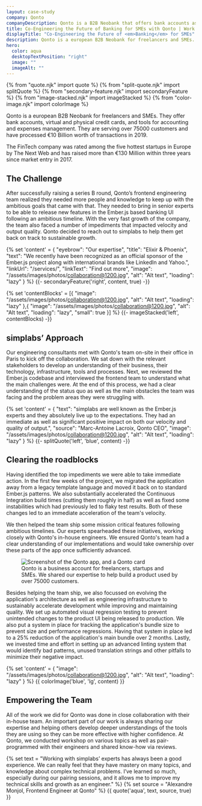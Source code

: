 ```yaml
---
layout: case-study
company: Qonto
companyDescription: Qonto is a B2B Neobank that offers bank accounts as well as virtual and physical credit cards to more than 75000 freelancers and SMEs in Europe.
title: Co-Engineering the Future of Banking for SMEs with Qonto | Work
displayTitle: "Co-Engineering the Future of <em>Banking</em> for SMEs"
description: Qonto is a european B2B Neobank for freelancers and SMEs. We helped their team deliver mission critical features and scale sustainably.
hero:
  color: aqua
  desktopTextPosition: "right"
  image: ""
  imageAlt: ""
---
```


{% from "quote.njk" import quote %}
{% from "split-quote.njk" import splitQuote %}
{% from "secondary-feature.njk" import secondaryFeature %}
{% from "image-stacked.njk" import imageStacked %}
{% from "color-image.njk" import colorImage %}

<div class="case-study__body">

<p class="post__tagline">
Qonto is a european B2B Neobank for freelancers and SMEs. They offer bank accounts, virtual and physical credit
cards, and tools for accounting and expenses management. They are serving over 75000 customers and have processed
€10 Billion worth of transactions in 2019.
</p>
<p class="post__tagline">
The FinTech company was rated among the five hottest startups in Europe by The Next Web and has raised more than
€130 Million within three years since market entry in 2017.
</p>

## The Challenge

After successfully raising a series B round, Qonto’s frontend engineering team realized they needed more people
and knowledge to keep up with the ambitious goals that came with that. They needed to bring in senior experts to
be able to release new features in the Ember.js based banking UI following an ambitious timeline. With the very
fast growth of the company, the team also faced a number of impediments that impacted velocity and output quality.
Qonto decided to reach out to simplabs to help them get back on track to sustainable growth.

</div>

{% set 'content' = {
  "eyebrow": "Our expertise",
  "title": "Elixir & Phoenix",
  "text": "We recently have been recognized as an official sponsor of the Ember.js project along with international brands like LinkedIn and Yahoo.",
  "linkUrl": "/services/",
  "linkText": "Find out more",
  "image": "/assets/images/photos/collaboration@1200.jpg",
  "alt": "Alt text",
  "loading": "lazy"
} %}
{{- secondaryFeature('right', content, true) -}}

{% set 'contentBlocks' = [{
  "image": "/assets/images/photos/collaboration@1200.jpg",
  "alt": "Alt text",
  "loading": "lazy"
},{
  "image": "/assets/images/photos/collaboration@1200.jpg",
  "alt": "Alt text",
  "loading": "lazy",
  "small": true
}] %}
{{- imageStacked('left', contentBlocks) -}}

<div class="case-study__body">

## simplabs’ Approach

Our engineering consultants met with Qonto's team on-site in their office in Paris to kick off the collaboration.
We sat down with the relevant stakeholders to develop an understanding of their business, their technology,
infrastructure, tools and processes. Next, we reviewed the Ember.js codebase and interviewed the frontend team to
understand what the main challenges were. At the end of this process, we had a clear understanding of the status
quo as well as the main obstacles the team was facing and the problem areas they were struggling with.

</div>

{% set 'content' = {
  "text": "simplabs are well known as the Ember.js experts and they absolutely live up to the expectations. They had an immediate as well as significant positive impact on both our velocity and quality of output.",
  "source": "Marc-Antoine Lacroix, Qonto CEO",
  "image": "/assets/images/photos/collaboration@1200.jpg",
  "alt": "Alt text",
  "loading": "lazy"
} %}
{{- splitQuote('left', 'blue', content) -}}

<div class="case-study__body">

## Clearing the roadblocks

Having identified the top impediments we were able to take immediate action. In the first few weeks of the
project, we migrated the application away from a legacy template language and moved it back on to standard
Ember.js patterns. We also substantially accelerated the Continuous Integration build times (cutting them roughly
in half) as well as fixed some instabilities which had previously led to flaky test results. Both of these changes
led to an immediate acceleration of the team's velocity.

We then helped the team ship some mission critical features following ambitious timelines. Our experts spearheaded
these initiatives, working closely with Qonto's in-house engineers. We ensured Qonto's team had a clear
understanding of our implementations and would take ownership over these parts of the app once sufficiently
advanced.

<figure>
  <img
    src="/assets/images/work/qonto-comp.jpg"
    alt="Screenshot of the Qonto app, and a Qonto card"
  />
  <figcaption>
    Qonto is a business account for freelancers, startups and SMEs. We shared our expertise to help build a product used by over 75000 customers.
  </figcaption>
</figure>

Besides helping the team ship, we also focussed on evolving the application's architecture as well as engineering
infrastructure to sustainably accelerate development while improving and maintaining quality. We set up automated
visual regression testing to prevent unintended changes to the product UI being released to production. We also
put a system in place for tracking the application's bundle size to prevent size and performance regressions.
Having that system in place led to a 25% reduction of the application's main bundle over 2 months. Lastly, we
invested time and effort in setting up an advanced linting system that would identify bad patterns, unused
translation strings and other pitfalls to minimize their negative impact.

</div>

{% set 'content' = {
  "image": "/assets/images/photos/collaboration@1200.jpg",
  "alt": "Alt text",
  "loading": "lazy"
} %}
{{ colorImage('blue', 'lg', content) }}

<div class="case-study__body">

## Empowering the Team

All of the work we did for Qonto was done in close collaboration with their in-house team. An important part of
our work is always sharing our expertise and helping others develop deeper understandings of the tools they are
using so they can be more effective with higher confidence. At Qonto, we conducted workshop on various topics as
well as pair-programmed with their engineers and shared know-how via reviews.

</div>

{% set text = "Working with simplabs’ experts has always been a good experience.
        We can really feel that they have mastery on many topics, and knowledge about complex technical problems.
        I’ve learned so much, especially during our pairing sessions, and it allows me to improve my technical skills
        and growth as an engineer." %}
{% set source = "Alexandre Monjol, Frontend Engineer at Qonto" %}
{{ quote('aqua', text, source, true) }}
